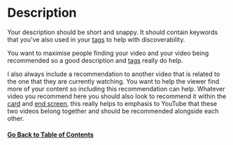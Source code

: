 # Description

Your description should be short and snappy.  It should contain keywords that you've also used in your [tags](https://github.com/weeyin83/youtube-video-success/blob/main/tags/readme.md) to help with discoverability. 

You want to maximise people finding your video and your video being recommended so a good description and [tags](https://github.com/weeyin83/youtube-video-success/blob/main/tags/readme.md) really do help.

I also always include a recommendation to another video that is related to the one that they are currently watching. You want to help the viewer find more of your content so including this recommendation can help.  Whatever video you recommend here you should also look to recommend it within the [card](https://github.com/weeyin83/youtube-video-success/blob/main/card/readme.md) and [end screen](https://github.com/weeyin83/youtube-video-success/blob/main/endscreen/readme.md), this really helps to emphasis to YouTube that these two videos belong together and should be recommended alongside each other. 


#### [Go Back to Table of Contents](https://github.com/weeyin83/youtube-video-success/blob/main/README.md)